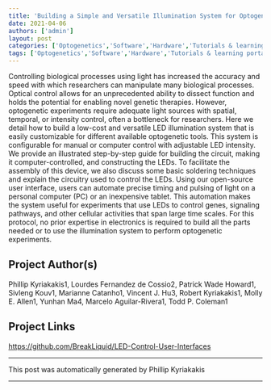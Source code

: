 ```yaml
---
title: 'Building a Simple and Versatile Illumination System for Optogenetic Experiments'
date: 2021-04-06
authors: ['admin']
layout: post
categories: ['Optogenetics','Software','Hardware','Tutorials & learning portals']
tags: ['Optogenetics','Software','Hardware','Tutorials & learning portals']
---
```

Controlling biological processes using light has increased the accuracy and speed with which researchers can manipulate many biological processes. Optical control allows for an unprecedented ability to dissect function and holds the potential for enabling novel genetic therapies. However, optogenetic experiments require adequate light sources with spatial, temporal, or intensity control, often a bottleneck for researchers. Here we detail how to build a low-cost and versatile LED illumination system that is easily customizable for different available optogenetic tools. This system is configurable for manual or computer control with adjustable LED intensity. We provide an illustrated step-by-step guide for building the circuit, making it computer-controlled, and constructing the LEDs. To facilitate the assembly of this device, we also discuss some basic soldering techniques and explain the circuitry used to control the LEDs. Using our open-source user interface, users can automate precise timing and pulsing of light on a personal computer (PC) or an inexpensive tablet. This automation makes the system useful for experiments that use LEDs to control genes, signaling pathways, and other cellular activities that span large time scales. For this protocol, no prior expertise in electronics is required to build all the parts needed or to use the illumination system to perform optogenetic experiments.
## Project Author(s)
Phillip Kyriakakis1, Lourdes Fernandez de Cossio2, Patrick Wade Howard1, Sivleng Kouv1, Marianne Catanho1, Vincent J. Hu3, Robert Kyriakakis1, Molly E. Allen1, Yunhan Ma4, Marcelo Aguilar-Rivera1, Todd P. Coleman1
## Project Links
https://github.com/BreakLiquid/LED-Control-User-Interfaces
***
This post was automatically generated by
Phillip Kyriakakis
***

